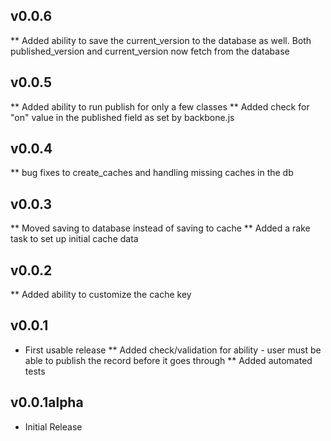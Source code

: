 ## v0.0.6
** Added ability to save the current_version to the database as well. Both published_version and current_version now fetch from the database

## v0.0.5
** Added ability to run publish for only a few classes
** Added check for "on" value in the published field as set by backbone.js

## v0.0.4
** bug fixes to create_caches and handling missing caches in the db

## v0.0.3
** Moved saving to database instead of saving to cache
** Added a rake task to set up initial cache data

## v0.0.2
** Added ability to customize the cache key

## v0.0.1

* First usable release
** Added check/validation for ability - user must be able to publish the record before it goes through
** Added automated tests


## v0.0.1alpha

* Initial Release
